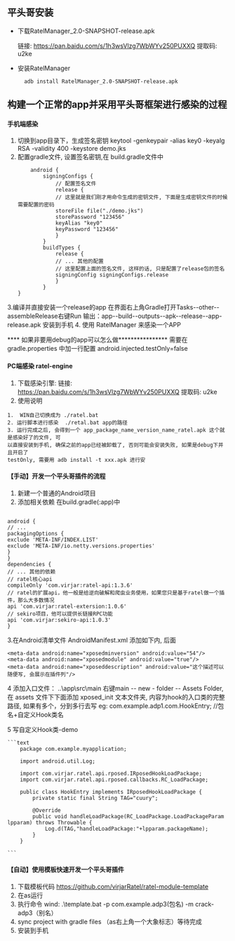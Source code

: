 ## 平头哥安装
-  下载RatelManager_2.0-SNAPSHOT-release.apk 

     链接: https://pan.baidu.com/s/1h3wsVlzg7WbWYv250PUXXQ 提取码: u2ke
     
- 安装RatelManager

        adb install RatelManager_2.0-SNAPSHOT-release.apk

## 构建⼀个正常的app并采⽤平头哥框架进⾏感染的过程
#### 手机端感染
1. 切换到app目录下，⽣成签名密钥
    keytool -genkeypair -alias key0 -keyalg RSA -validity 400 -keystore demo.jks
2.  配置gradle⽂件, 设置签名密钥,在 build.gradle文件中
    ```javas
        android {
            signingConfigs {
                // 配置签名⽂件
                release {
                // 这⾥就是我们刚才⽤命令⽣成的密钥⽂件, 下⾯是⽣成密钥⽂件的时候需要配置的密码
                storeFile file("./demo.jks")
                storePassword "123456"
                keyAlias "key0"
                keyPassword "123456"
                }
            }
            buildTypes {
                release {
                // ... 其他的配置
                // 这⾥配置上⾯的签名⽂件, 这样的话, 只是配置了release包的签名
                signingConfig signingConfigs.release
                }
            }
    }
    
    ```
3.编译并直接安装⼀个release的app
   在界面右上角Gradle打开Tasks--other--assembleRelease右键Run
   输出：app--build--outputs--apk--release--app-release.apk
   安装到手机
4. 使⽤ RatelManager 来感染⼀个APP   

 **** 如果⾮要⽤debug的app可以怎么做****************
    需要在gradle.properties 中加一行配置
            android.injected.testOnly=false

   
#### PC端感染  ratel-engine
1. 下载感染引擎: 链接: https://pan.baidu.com/s/1h3wsVlzg7WbWYv250PUXXQ 提取码: u2ke
2. 使⽤说明
```text 
1.  WIN⾃⼰切换成为 ./ratel.bat
2. 运⾏脚本进⾏感染  ./retal.bat app的路径
3. 运⾏完成之后, 会得到⼀个 app_package_name_version_name_ratel.apk 这个就是感染好了的⽂件, 可
以直接安装到⼿机, 确保之前的app已经被卸载了, 否则可能会安装失败, 如果是debug下并且开启了
testOnly, 需要⽤ adb install -t xxx.apk 进⾏安
```
#### 【手动】开发⼀个平头哥插件的流程
1. 新建⼀个普通的Android项⽬
2. 添加相关依赖 在build.gradle(:app)中
```text

android {
// ...
packagingOptions {
exclude 'META-INF/INDEX.LIST'
exclude 'META-INF/io.netty.versions.properties'
}
}
dependencies {
// ... 其他的依赖
// ratel核⼼api
compileOnly 'com.virjar:ratel-api:1.3.6'
// ratel的扩展api，他⼀般是给逆向破解和爬⾍业务使⽤，如果您只是基于ratel做⼀个插件，那么⼤多数情况
api 'com.virjar:ratel-extersion:1.0.6'
// sekiro项⽬，他可以提供⻓链接RPC功能
api 'com.virjar:sekiro-api:1.0.3'
}

```

3.在Android清单⽂件 AndroidManifest.xml 添加如下内,  </activity>后面
```text
<meta-data android:name="xposedminversion" android:value="54"/>
<meta-data android:name="xposedmodule" android:value="true"/>
<meta-data android:name="xposeddescription" android:value="这个描述可以随便写, 会展示在插件列"/>
```
4 添加入口文件： ..\app\src\main
    右键main -- new - folder -- Assets Folder, 
    在 assets ⽂件下下⾯添加 xposed_init 文本文件夹, 内容为hook的⼊⼝类的完整路径, 如果有多个，分到多⾏去写
        eg: com.example.adp1.com.HookEntry;  //包名+自定义Hook类名
        
5 写自定义Hook类-demo
 
    ```text
        package com.example.myapplication;
        
        import android.util.Log;
        
        import com.virjar.ratel.api.rposed.IRposedHookLoadPackage;
        import com.virjar.ratel.api.rposed.callbacks.RC_LoadPackage;
        
        public class HookEntry implements IRposedHookLoadPackage {
            private static final String TAG="cuury";
        
            @Override
            public void handleLoadPackage(RC_LoadPackage.LoadPackageParam lpparam) throws Throwable {
                Log.d(TAG,"handleLoadPackage:"+lpparam.packageName);
            }
        }

    ```

#### 【自动】使⽤模板快速开发⼀个平头哥插件
1. 下载模板代码 https://github.com/virjarRatel/ratel-module-template
2. 在as运行
3. 执行命令 wind:  .\template.bat -p com.example.adp3(包名) -m crack-adp3（别名）
4. sync project  with gradle files （as右上角一个大象标志）等待完成
5. 安装到手机



    
        
    




























    